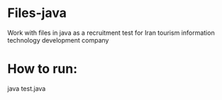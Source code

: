 # Files-java
Work with files in java as a recruitment test for Iran tourism information technology development company

# How to run:
java test.java
